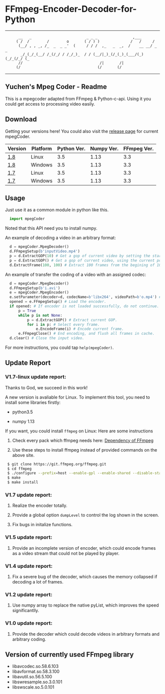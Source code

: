 
# FFmpeg-Encoder-Decoder-for-Python

*****
```
      __   _                         _ _ _                ,___            
     ( /  /        /        o       ( / ) )              /   /     /      
      (__/ , , _, /_  _  _ _'  (     / / /  ,_   _  _,  /    __ __/ _  _  
       _/_(_/_(__/ /_(/_/ / /_/_)_  / / (__/|_)_(/_(_)_(___/(_)(_/_(/_/ (_
      //                                   /|       /|                    
     (/                                   (/       (/                     
```
*****

## Yuchen's Mpeg Coder - Readme

This is a mpegcoder adapted from FFmpeg & Python-c-api. Using it you could get access to processing video easily. 

## Download

Getting your versions here! You could also visit the [release page](https://github.com/cainmagi/FFmpeg-Encoder-Decoder-for-Python/releases "Release Page") for current mpegCoder.

| Version  | Platform | Python Ver. | Numpy Ver. | FFmpeg Ver. |
| ---------- | ----------- | ----------- | ----------- | ----------- |
| [1.8]([down1_8_l] "Linux, 1.7")   | Linux   | 3.5   | 1.13   | 3.3   |
| [1.8]([down1_8_w] "Windows, 1.7")   | Windows   | 3.5   | 1.13   | 3.3   |
| [1.7]([down1_7_l] "Linux, 1.7")   | Linux   | 3.5   | 1.13   | 3.3   |
| [1.7]([down1_7_w] "Windows, 1.7")   | Windows   | 3.5   | 1.13   | 3.3   |

## Usage 

Just use it as a common module in python like this.

```python
  import mpegCoder
```

Noted that this API need you to install numpy. 

An example of decoding a video in an arbitrary format:

```python
  d = mpegCoder.MpegDecoder()
  d.FFmpegSetup(b'inputVideo.mp4')
  p = d.ExtractGOP(10) # Get a gop of current video by setting the start position of 10th frame.
  p = d.ExtractGOP() # Get a gop of current video, using the current position after the last ExtractGOP.
  d.ExtractFrame(100, 100) # Extract 100 frames from the begining of 100th frame.
```

An example of transfer the coding of a video with an assigned codec:

```python
  d = mpegCoder.MpegDecoder()
  d.FFmpegSetup(b'i.avi')
  e = mpegCoder.MpegEncoder()
  e.setParameter(decoder=d, codecName=b'libx264', videoPath=b'o.mp4') # inherit most of parameters from the decoder.
  opened = e.FFmpegSetup() # Load the encoder.
  if opened: # If encoder is not loaded successfully, do not continue.
      p = True
      while p is not None:
          p = d.ExtractGOP() # Extract current GOP.
          for i in p: # Select every frame.
              e.EncodeFrame(i) # Encode current frame.
      e.FFmpegClose() # End encoding, and flush all frames in cache.
  d.clear() # Close the input video.
```

For more instructions, you could tap `help(mpegCoder)`. 

## Update Report

### V1.7-linux update report:

Thanks to God, we succeed in this work!

A new version is avaliable for Linux. To implement this tool, you need to install some libraries firstly:

* python3.5

* numpy 1.13

If you want, you could install `ffmpeg` on Linux: Here are some instructions

1. Check every pack which ffmpeg needs here: [Dependency of FFmpeg](https://trac.ffmpeg.org/wiki/CompilationGuide/Ubuntu "Dependency of FFmpeg")

2. Use these steps to install ffmpeg instead of provided commands on the above site.

```Bash
 $ git clone https://git.ffmpeg.org/ffmpeg.git
 $ cd ffmpeg
 $ ./configure --prefix=host --enable-gpl --enable-shared --disable-static --disable-doc
 $ make
 $ make install
```

### V1.7 update report:

1. Realize the encoder totally.

2. Provide a global option `dumpLevel` to control the log shown in the screen.

3. Fix bugs in initalize functions.

### V1.5 update report:

1. Provide an incomplete version of encoder, which could encode frames as a 
 video stream that could not be played by player.
 
### V1.4 update report:

1. Fix a severe bug of the decoder, which causes the memory collapsed if 
 decoding a lot of frames.
 
### V1.2 update report:

1. Use numpy array to replace the native pyList, which improves the speed 
 significantlly.
 
### V1.0 update report:
1. Provide the decoder which could decode videos in arbitrary formats and 
 arbitrary coding.
 
## Version of currently used FFmpeg library
* libavcodec.so.58.6.103
* libavformat.so.58.3.100
* libavutil.so.56.5.100
* libswresample.so.3.0.101
* libswscale.so.5.0.101

[down1_8_l]:https://github.com/cainmagi/FFmpeg-Encoder-Decoder-for-Python/releases/download/1.8/mpegCoder_1_8_Linux.7z
[down1_8_w]:https://github.com/cainmagi/FFmpeg-Encoder-Decoder-for-Python/releases/download/1.8/mpegCoder_1_8_Win.7z
[down1_7_l]:https://github.com/cainmagi/FFmpeg-Encoder-Decoder-for-Python/releases/download/1.7/mpegCoder_1_7_Linux.7z
[down1_7_w]:https://github.com/cainmagi/FFmpeg-Encoder-Decoder-for-Python/releases/download/1.7/mpegCoder_1_7_Win.7z
